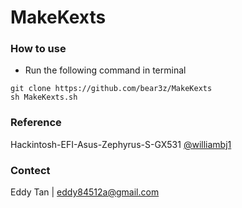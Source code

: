 # MakeKexts

### How to use

* Run the following command in terminal
```
git clone https://github.com/bear3z/MakeKexts
sh MakeKexts.sh
```

### Reference
Hackintosh-EFI-Asus-Zephyrus-S-GX531 [@williambj1](https://github.com/williambj1)

### Contect
Eddy Tan | eddy84512a@gmail.com
